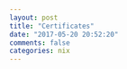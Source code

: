 ```yaml
---
layout: post
title: "Certificates"
date: "2017-05-20 20:52:20"
comments: false
categories: nix
---
```


